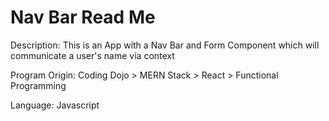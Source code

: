 # Nav Bar Read Me

Description: This is an App with a Nav Bar and Form Component which will communicate a user's name via context

Program Origin: Coding Dojo > MERN Stack > React > Functional Programming

Language: Javascript
